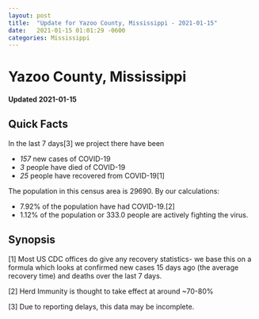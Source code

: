```yaml
---
layout: post
title:  "Update for Yazoo County, Mississippi - 2021-01-15"
date:   2021-01-15 01:01:29 -0600
categories: Mississippi
---
```


# Yazoo County, Mississippi
#### Updated 2021-01-15

## Quick Facts

In the last 7 days[3] we project there have been
- *157* new cases of COVID-19
- *3* people have died of COVID-19
- *25* people have recovered from COVID-19[1]

The population in this census area is 29690. By our calculations:
- 7.92% of the population have had COVID-19.[2]
- 1.12% of the population or 333.0 people are actively fighting the virus.

## Synopsis




[1] Most US CDC offices do give any recovery statistics- we base this on a formula which looks at confirmed new cases
15 days ago (the average recovery time) and deaths over the last 7 days.

[2] Herd Immunity is thought to take effect at around ~70-80%

[3] Due to reporting delays, this data may be incomplete.
 
    
